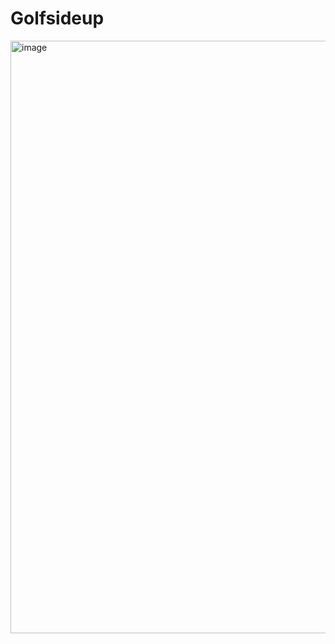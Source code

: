 # Golfsideup
<img width="948" alt="image" src="https://github.com/Akash71299/Golfsideup/assets/104061127/3a5a704f-4d7b-4d09-b1fb-47c5731dfac7">
